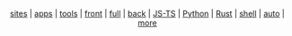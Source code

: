 <p align="center">
  <a href="https://github.com/barcek?tab=repositories&q=site&type=&language=&sort=">sites</a> |
  <a href="https://github.com/barcek?tab=repositories&q=app&type=&language=&sort=">apps</a> |
  <a href="https://github.com/barcek?tab=repositories&q=tool&type=&language=&sort=">tools</a> |
  <a href="https://github.com/barcek?tab=repositories&q=front&type=&language=&sort=">front</a> |
  <a href="https://github.com/barcek?tab=repositories">full</a> |
  <a href="https://github.com/barcek?tab=repositories&q=back&type=&language=&sort=">back</a> |
  <a href="https://github.com/barcek?tab=repositories&q=js&type=&language=&sort=">JS-TS</a> |
  <a href="https://github.com/barcek?tab=repositories&q=python&type=&language=&sort=">Python</a> |
  <a href="https://github.com/barcek?tab=repositories&q=rust&type=&language=&sort=">Rust</a> |
  <a href="https://github.com/barcek?tab=repositories&q=shell&type=&language=&sort=">shell</a> |
  <a href="https://github.com/barcek?tab=repositories&q=automation&type=&language=&sort=">auto</a> |
  <a href="https://barcek.github.io/augomate/index.html">more</a>
</p>
